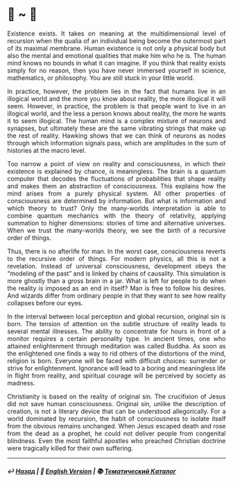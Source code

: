 # 🏃 ~ 🏃

<p align="justify">Existence exists. It takes on meaning at the multidimensional level of recursion when the qualia of an individual being become the outermost part of its maximal membrane. Human existence is not only a physical body but also the mental and emotional qualities that make him who he is. The human mind knows no bounds in what it can imagine. If you think that reality exists simply for no reason, then you have never immersed yourself in science, mathematics, or philosophy. You are still stuck in your little world.</p>

<p align="justify">In practice, however, the problem lies in the fact that humans live in an illogical world and the more you know about reality, the more illogical it will seem. However, in practice, the problem is that people want to live in an illogical world, and the less a person knows about reality, the more he wants it to seem illogical. The human mind is a complex mixture of neurons and synapses, but ultimately these are the same vibrating strings that make up the rest of reality. Hawking shows that we can think of neurons as nodes through which information signals pass, which are amplitudes in the sum of histories at the macro level.</p>

<p align="justify">Too narrow a point of view on reality and consciousness, in which their existence is explained by chance, is meaningless. The brain is a quantum computer that decodes the fluctuations of probabilities that shape reality and makes them an abstraction of consciousness. This explains how the mind arises from a purely physical system. All other properties of consciousness are determined by information. But what is information and which theory to trust? Only the many-worlds interpretation is able to combine quantum mechanics with the theory of relativity, applying summation to higher dimensions: stories of time and alternative universes. When we trust the many-worlds theory, we see the birth of a recursive order of things.</p>

<p align="justify">Thus, there is no afterlife for man. In the worst case, consciousness reverts to the recursive order of things. For modern physics, all this is not a revelation. Instead of universal consciousness, development obeys the “modeling of the past” and is linked by chains of causality. This simulation is more ghostly than a gross brain in a jar. What is left for people to do when the reality is imposed as an end in itself? Man is free to follow his desires. And wizards differ from ordinary people in that they want to see how reality collapses before our eyes.</p>

<p align="justify">In the interval between local perception and global recursion, original sin is born. The tension of attention on the subtle structure of reality leads to several mental illnesses. The ability to concentrate for hours in front of a monitor requires a certain personality type. In ancient times, one who attained enlightenment through meditation was called Buddha. As soon as the enlightened one finds a way to rid others of the distortions of the mind, religion is born. Everyone will be faced with difficult choices: surrender or strive for enlightenment. Ignorance will lead to a boring and meaningless life in flight from reality, and spiritual courage will be perceived by society as madness.</p>

<p align="justify">Christianity is based on the reality of original sin. The crucifixion of Jesus did not save human consciousness. Original sin, unlike the description of creation, is not a literary device that can be understood allegorically. For a world dominated by recursion, the habit of consciousness to isolate itself from the obvious remains unchanged. When Jesus escaped death and rose from the dead as a prophet, he could not deliver people from congenital blindness. Even the most faithful apostles who preached Christian doctrine were tragically killed for their own suffering.</p>

<p align="justify"></p>

<p align="justify"></p>

<p align="justify"></p>

<p align="justify"></p>

<p align="justify"></p>

***

##### ↩️ [Назад](index-2.md) | 🗽 [English Version](acceleration.md) | 📚 [Тематический Каталог](index_2t.md)

